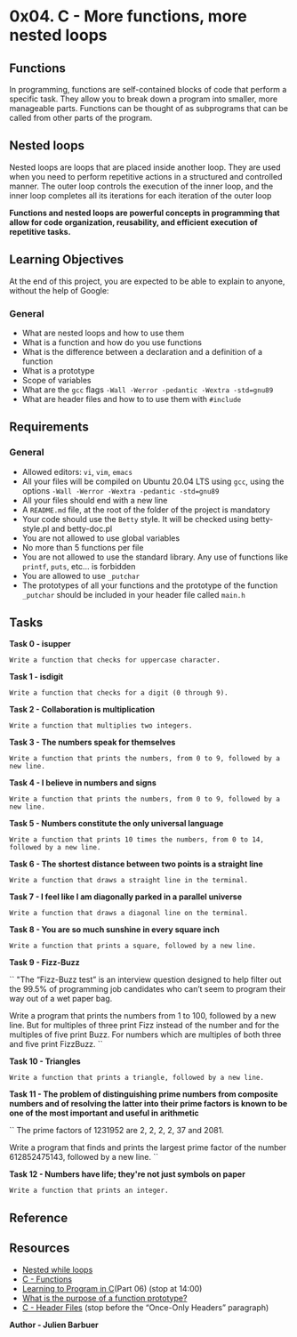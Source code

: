 # 0x04. C - More functions, more nested loops

## Functions
In programming, functions are self-contained blocks of code that perform a specific task. They allow you to break down a program into smaller, more manageable parts. Functions can be thought of as subprograms that can be called from other parts of the program.


## Nested loops
Nested loops are loops that are placed inside another loop. They are used when you need to perform repetitive actions in a structured and controlled manner. The outer loop controls the execution of the inner loop, and the inner loop completes all its iterations for each iteration of the outer loop

**Functions and nested loops are powerful concepts in programming that allow for code organization, reusability, and efficient execution of repetitive tasks.**

## Learning Objectives
At the end of this project, you are expected to be able to explain to anyone, without the help of Google:

### General

 - What are nested loops and how to use them
 - What is a function and how do you use functions
 - What is the difference between a declaration and a definition of a function
 - What is a prototype
 - Scope of variables
 - What are the `gcc` flags `-Wall -Werror -pedantic -Wextra -std=gnu89`
 - What are header files and how to to use them with `#include`

## Requirements

### General
 - Allowed editors: `vi`, `vim`, `emacs`
 - All your files will be compiled on Ubuntu 20.04 LTS using `gcc`, using the options `-Wall -Werror -Wextra -pedantic -std=gnu89`
 - All your files should end with a new line
 - A `README.md` file, at the root of the folder of the project is mandatory
 - Your code should use the `Betty` style. It will be checked using betty-style.pl and betty-doc.pl
 - You are not allowed to use global variables
 - No more than 5 functions per file
 - You are not allowed to use the standard library. Any use of functions like `printf`, `puts`, etc… is forbidden
 - You are allowed to use `_putchar`
 - The prototypes of all your functions and the prototype of the function `_putchar` should be included in your header file called `main.h`

## Tasks

**Task 0 - isupper**

``
Write a function that checks for uppercase character.
``

**Task 1 - isdigit**

``
Write a function that checks for a digit (0 through 9).
``

**Task 2 - Collaboration is multiplication**

``Write a function that multiplies two integers.
``

**Task 3 - The numbers speak for themselves**

``
Write a function that prints the numbers, from 0 to 9, followed by a new line.
``

**Task 4 - I believe in numbers and signs**

``
Write a function that prints the numbers, from 0 to 9, followed by a new line.
``

**Task 5 - Numbers constitute the only universal language**

``
Write a function that prints 10 times the numbers, from 0 to 14, followed by a new line.
``

**Task 6 - The shortest distance between two points is a straight line**

``
Write a function that draws a straight line in the terminal.
``

**Task 7 - I feel like I am diagonally parked in a parallel universe**

``
Write a function that draws a diagonal line on the terminal.
``

**Task 8 - You are so much sunshine in every square inch**

``
Write a function that prints a square, followed by a new line.
``

**Task 9 -  Fizz-Buzz**

``
"The “Fizz-Buzz test” is an interview question designed to help filter out the 99.5% of programming job candidates who can’t seem to program their way out of a wet paper bag.

Write a program that prints the numbers from 1 to 100, followed by a new line. But for multiples of three print Fizz instead of the number and for the multiples of five print Buzz. For numbers which are multiples of both three and five print FizzBuzz.
``

**Task 10 - Triangles**

``
Write a function that prints a triangle, followed by a new line.
``

**Task 11 -  The problem of distinguishing prime numbers from composite numbers and of resolving the latter into their prime factors is known to be one of the most important and useful in arithmetic**

``
The prime factors of 1231952 are 2, 2, 2, 2, 37 and 2081.

Write a program that finds and prints the largest prime factor of the number 612852475143, followed by a new line.
``

**Task 12 - Numbers have life; they're not just symbols on paper**

``
Write a function that prints an integer.
``


## Reference
## Resources
 - [Nested while loops](https://www.youtube.com/watch?v=Z3iGeQ1gIss)
 - [C - Functions](http://www.tutorialspoint.com/cprogramming/c_functions.htm)
 - [Learning to Program in C](https://www.youtube.com/watch?v=qMlnFwYdqIw)(Part 06) (stop at 14:00)
 - [What is the purpose of a function prototype?](https://www.geeksforgeeks.org/what-is-the-purpose-of-a-function-prototype/)
 - [C - Header Files](https://www.tutorialspoint.com/cprogramming/c_header_files.htm) (stop before the “Once-Only Headers” paragraph)






**Author - Julien Barbuer**

